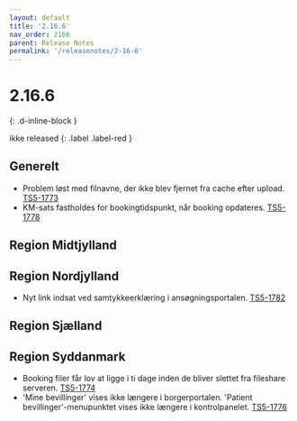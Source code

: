 ```yaml
---
layout: default
title: '2.16.6'
nav_order: 2166
parent: Release Notes
permalink: '/releasenotes/2-16-6'
---
```


# 2.16.6
{: .d-inline-block }

ikke released 
{: .label .label-red }

## Generelt
- Problem løst med filnavne, der ikke blev fjernet fra cache efter upload. [TS5-1773](https://sd.trifork.com/browse/TS5-1773)
- KM-sats fastholdes for bookingtidspunkt, når booking opdateres. [TS5-1778](https://sd.trifork.com/browse/TS5-1778)
  
## Region Midtjylland


## Region Nordjylland
- Nyt link indsat ved samtykkeerklæring i ansøgningsportalen. [TS5-1782](https://sd.trifork.com/browse/TS5-1782)

## Region Sjælland

## Region Syddanmark
- Booking filer får lov at ligge i ti dage inden de bliver slettet fra fileshare serveren. [TS5-1774](https://sd.trifork.com/browse/TS5-1774)
- 'Mine bevillinger' vises ikke længere i borgerportalen. 'Patient bevillinger'-menupunktet vises ikke længere i kontrolpanelet. [TS5-1776](https://sd.trifork.com/browse/TS5-1776)

